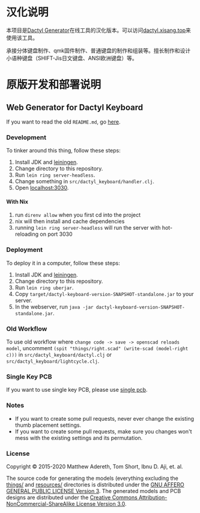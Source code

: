 # 汉化说明

本项目是[Dactyl Generator](https://github.com/ibnuda/dactyl-keyboard)在线工具的汉化版本。可以访问[dactyl.xisang.top](http://dactyl.xisang.top)来使用该工具。

承接分体键盘制作、qmk固件制作、普通键盘的制作和组装等。擅长制作和设计小语种键盘（SHIFT-Jis日文键盘、ANSI欧洲键盘）等。

# 原版开发和部署说明

## Web Generator for Dactyl Keyboard

If you want to read the old `README.md`, go [here](README.keyboard.md).

### Development

To tinker around this thing, follow these steps:

1. Install JDK and [leiningen](https://leiningen.org/#install).
2. Change directory to this repository.
3. Run `lein ring server-headless`.
4. Change something in `src/dactyl_keyboard/handler.clj`.
5. Open [localhost:3030](http://localhost:3030).

#### With Nix

1. run `direnv allow` when you first cd into the project
2. nix will then install and cache dependencies
3. running `lein ring server-headless` will run the server with hot-reloading on port 3030

### Deployment

To deploy it in a computer, follow these steps:

1. Install JDK and [leiningen](https://leiningen.org/#install).
2. Change directory to this repository.
3. Run `lein ring uberjar`.
4. Copy `target/dactyl-keyboard-version-SNAPSHOT-standalone.jar` to your server.
5. In the webserver, run `java -jar dactyl-keyboard-version-SNAPSHOT-standalone.jar`.

### Old Workflow

To use old workflow where `change code -> save -> openscad reloads model`,
uncomment `(spit "things/right.scad" (write-scad (model-right c)))` in
`src/dactyl_keyboard/dactyl.clj` or `src/dactyl_keyboard/lightcycle.clj`.

### Single Key PCB

If you want to use single key PCB, please use [single pcb](https://github.com/ibnuda/single).

### Notes

- If you want to create some pull requests, never ever change the existing thumb placement settings.
- If you want to create some pull requests, make sure you changes won't mess with the existing settings and its permutation.

### License

Copyright © 2015-2020 Matthew Adereth, Tom Short, Ibnu D. Aji, et. al.

The source code for generating the models (everything excluding the [things/](things/) and [resources/](resources/) directories is distributed under the [GNU AFFERO GENERAL PUBLIC LICENSE Version 3](LICENSE).  The generated models and PCB designs are distributed under the [Creative Commons Attribution-NonCommercial-ShareAlike License Version 3.0](LICENSE-models).
